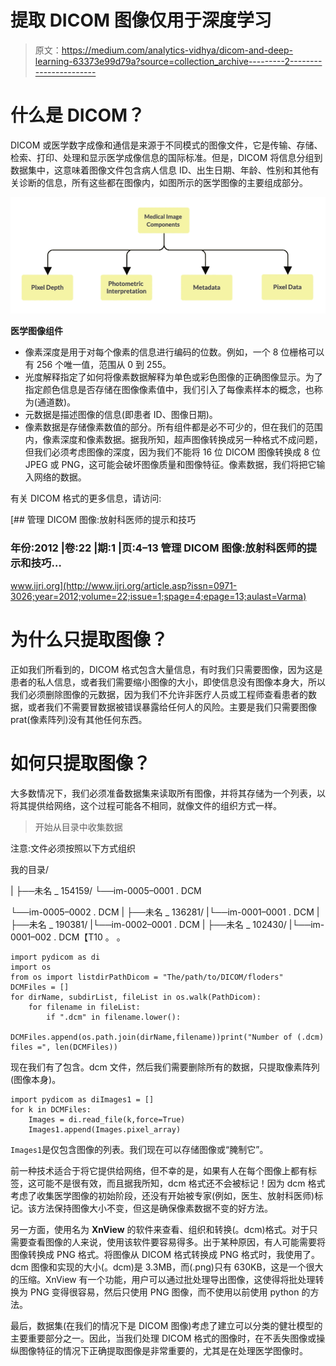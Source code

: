 # 提取 DICOM 图像仅用于深度学习

> 原文：<https://medium.com/analytics-vidhya/dicom-and-deep-learning-63373e99d79a?source=collection_archive---------2----------------------->

# 什么是 DICOM？

DICOM 或医学数字成像和通信是来源于不同模式的图像文件，它是传输、存储、检索、打印、处理和显示医学成像信息的国际标准。但是，DICOM 将信息分组到数据集中，这意味着图像文件包含病人信息 ID、出生日期、年龄、性别和其他有关诊断的信息，所有这些都在图像内，如图所示的医学图像的主要组成部分。

![](img/a70aa9e7baaf9fd39ac7451926157134.png)

**医学图像组件**

*   像素深度是用于对每个像素的信息进行编码的位数。例如，一个 8 位栅格可以有 256 个唯一值，范围从 0 到 255。
*   光度解释指定了如何将像素数据解释为单色或彩色图像的正确图像显示。为了指定颜色信息是否存储在图像像素值中，我们引入了每像素样本的概念，也称为(通道数)。
*   元数据是描述图像的信息(即患者 ID、图像日期)。
*   像素数据是存储像素数值的部分。所有组件都是必不可少的，但在我们的范围内，像素深度和像素数据。据我所知，超声图像转换成另一种格式不成问题，但我们必须考虑图像的深度，因为我们不能将 16 位 DICOM 图像转换成 8 位 JPEG 或 PNG，这可能会破坏图像质量和图像特征。像素数据，我们将把它输入网络的数据。

有关 DICOM 格式的更多信息，请访问:

[](http://www.ijri.org/article.asp?issn=0971-3026;year=2012;volume=22;issue=1;spage=4;epage=13;aulast=Varma) [## 管理 DICOM 图像:放射科医师的提示和技巧

### 年份:2012 |卷:22 |期:1 |页:4–13 管理 DICOM 图像:放射科医师的提示和技巧…

www.ijri.org](http://www.ijri.org/article.asp?issn=0971-3026;year=2012;volume=22;issue=1;spage=4;epage=13;aulast=Varma) 

# 为什么只提取图像？

正如我们所看到的，DICOM 格式包含大量信息，有时我们只需要图像，因为这是患者的私人信息，或者我们需要缩小图像的大小，即使信息没有图像本身大，所以我们必须删除图像的元数据，因为我们不允许非医疗人员或工程师查看患者的数据，或者我们不需要冒数据被错误暴露给任何人的风险。主要是我们只需要图像 prat(像素阵列)没有其他任何东西。

# 如何只提取图像？

大多数情况下，我们必须准备数据集来读取所有图像，并将其存储为一个列表，以将其提供给网络，这个过程可能各不相同，就像文件的组织方式一样。

> 开始从目录中收集数据

注意:文件必须按照以下方式组织

我的目录/

|
├──未名 _ 154159/
└──im-0005–0001 . DCM

└──im-0005–0002 . DCM
|
├──未名 _ 136281/
|└──im-0001–0001 . DCM
|
├──未名 _ 190381/
|└──im-0002–0001 . DCM
|
├──未名 _ 102430/
|└──im-0001–002 . DCM【T10
。
。

```
import pydicom as di 
import os
from os import listdirPathDicom = "The/path/to/DICOM/floders"
DCMFiles = [] 
for dirName, subdirList, fileList in os.walk(PathDicom):
    for filename in fileList:
        if ".dcm" in filename.lower():
            DCMFiles.append(os.path.join(dirName,filename))print("Number of (.dcm) files =", len(DCMFiles))
```

现在我们有了包含。dcm 文件，然后我们需要删除所有的数据，只提取像素阵列(图像本身)。

```
import pydicom as diImages1 = []
for k in DCMFiles:
    Images = di.read_file(k,force=True)
    Images1.append(Images.pixel_array)
```

`Images1`是仅包含图像的列表。我们现在可以存储图像或“腌制它”。

前一种技术适合于将它提供给网络，但不幸的是，如果有人在每个图像上都有标签，这可能不是很有效，而且据我所知，dcm 格式还不会被标记！因为 dcm 格式考虑了收集医学图像的初始阶段，还没有开始被专家(例如，医生、放射科医师)标记。该方法保持图像大小不变，但这是确保像素数据不变的好方法。

另一方面，使用名为 **XnView** 的软件来查看、组织和转换(。dcm)格式。对于只需要查看图像的人来说，使用该软件要容易得多。出于某种原因，有人可能需要将图像转换成 PNG 格式。将图像从 DICOM 格式转换成 PNG 格式时，我使用了。dcm 图像和实现的大小(。dcm)是 3.3MB，而(.png)只有 630KB，这是一个很大的压缩。XnView 有一个功能，用户可以通过批处理导出图像，这使得将批处理转换为 PNG 变得很容易，然后只使用 PNG 图像，而不使用以前使用 python 的方法。

最后，数据集(在我们的情况下是 DICOM 图像)考虑了建立可以分类的健壮模型的主要重要部分之一。因此，当我们处理 DICOM 格式的图像时，在不丢失图像或操纵图像特征的情况下正确提取图像是非常重要的，尤其是在处理医学图像时。